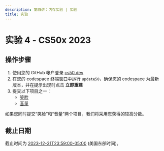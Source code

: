 ```yaml
---
description: 第四讲：内存实验 | 实验
title: 实验
---
```


# 实验 4 - CS50x 2023

## 操作步骤

1.  使用您的 GitHub 帐户登录 [cs50.dev](https://cs50.dev/)
2.  在您的 codespace 终端窗口中运行 `update50`，确保您的 codespace 为最新版本，并在提示出现时点击 **立即重建**
3.  提交以下项目之一：
    -   [笑脸](smiley.md)
    -   [音量](volume.md)

如果您同时提交“笑脸”和“音量”两个项目，我们将采用您获得的较高分数。

## 截止日期

截止时间为 [2023-12-31T23:59:00-05:00](https://time.cs50.io/20231231T235900-0500) (美国东部时间)。
